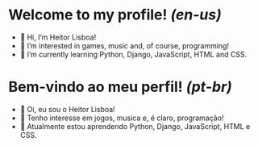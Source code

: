 # Welcome to my profile! *(en-us)*
- 👋 Hi, I’m Heitor Lisboa!
- 👀 I’m interested in games, music and, of course, programming!
- 🌱 I’m currently learning Python, Django, JavaScript, HTML and CSS.

# Bem-vindo ao meu perfil! *(pt-br)*
- 👋 Oi, eu sou o Heitor Lisboa!
- 👀 Tenho interesse em jogos, musica e, é claro, programação!
- 🌱 Atualmente estou aprendendo Python, Django, JavaScript, HTML e CSS.

<!---
heitorlisboa/heitorlisboa is a ✨ special ✨ repository because its `README.md` (this file) appears on your GitHub profile.
You can click the Preview link to take a look at your changes.
--->
